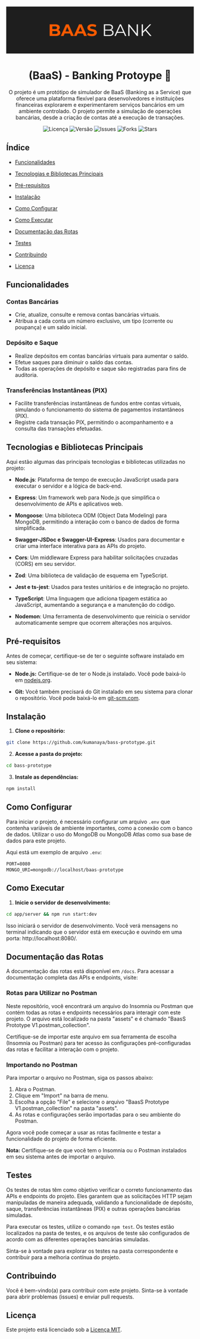 ![Cover](https://github.com/kumanaya/bass-prototype/blob/main/assets/cover.png)

<!-- Título do Projeto -->

<h1  align="center">(BaaS) - Banking Protoype 🏦</h1>

<!-- Descrição do Projeto -->

<p  align="center">O projeto é um protótipo de simulador de BaaS (Banking as a Service) que oferece uma plataforma flexível para desenvolvedores e instituições financeiras explorarem e experimentarem serviços bancários em um ambiente controlado. O projeto permite a simulação de operações bancárias, desde a criação de contas até a execução de transações.</p>

<!-- Badges -->

<div align="center">  <img src="https://img.shields.io/github/license/kumanaya/bass-prototype" alt="Licença"> <img src="https://img.shields.io/github/v/release/kumanaya/bass-prototype" alt="Versão"> <img src="https://img.shields.io/github/issues/kumanaya/bass-prototype" alt="Issues"> <img src="https://img.shields.io/github/forks/kumanaya/bass-prototype" alt="Forks"> <img src="https://img.shields.io/github/stars/kumanaya/bass-prototype" alt="Stars"> </div>

<!-- Índice -->

## Índice

- [Funcionalidades](#funcionalidades)

- [Tecnologias e Bibliotecas Principais](#tecnologias-e-bibliotecas-principais)

- [Pré-requisitos](#pré-requisitos)

- [Instalação](#instalação)

- [Como Configurar](#como-configurar)

- [Como Executar](#como-executar)

- [Documentação das Rotas](#documentacao-das-rotas)

- [Testes ](#testes)

- [Contribuindo](#contribuindo)

- [Licença](#licença)

<!-- Funcionalidades -->

## Funcionalidades

### Contas Bancárias

- Crie, atualize, consulte e remova contas bancárias virtuais.
- Atribua a cada conta um número exclusivo, um tipo (corrente ou poupança) e um saldo inicial.

### Depósito e Saque

- Realize depósitos em contas bancárias virtuais para aumentar o saldo.
- Efetue saques para diminuir o saldo das contas.
- Todas as operações de depósito e saque são registradas para fins de auditoria.

### Transferências Instantâneas (PIX)

- Facilite transferências instantâneas de fundos entre contas virtuais, simulando o funcionamento do sistema de pagamentos instantâneos (PIX).
- Registre cada transação PIX, permitindo o acompanhamento e a consulta das transações efetuadas.

<!-- Tecnologias e Bibliotecas Principais -->

## Tecnologias e Bibliotecas Principais

Aqui estão algumas das principais tecnologias e bibliotecas utilizadas no projeto:

- **Node.js**: Plataforma de tempo de execução JavaScript usada para executar o servidor e a lógica de back-end.

- **Express**: Um framework web para Node.js que simplifica o desenvolvimento de APIs e aplicativos web.

- **Mongoose**: Uma biblioteca ODM (Object Data Modeling) para MongoDB, permitindo a interação com o banco de dados de forma simplificada.

- **Swagger-JSDoc e Swagger-UI-Express**: Usados para documentar e criar uma interface interativa para as APIs do projeto.

- **Cors**: Um middleware Express para habilitar solicitações cruzadas (CORS) em seu servidor.

- **Zod**: Uma biblioteca de validação de esquema em TypeScript.

- **Jest e ts-jest**: Usados para testes unitários e de integração no projeto.

- **TypeScript**: Uma linguagem que adiciona tipagem estática ao JavaScript, aumentando a segurança e a manutenção do código.

- **Nodemon**: Uma ferramenta de desenvolvimento que reinicia o servidor automaticamente sempre que ocorrem alterações nos arquivos.

<!-- Pré-requisitos -->

## Pré-requisitos

Antes de começar, certifique-se de ter o seguinte software instalado em seu sistema:

- **Node.js:** Certifique-se de ter o Node.js instalado. Você pode baixá-lo em [nodejs.org](https://nodejs.org/).

- **Git:** Você também precisará do Git instalado em seu sistema para clonar o repositório. Você pode baixá-lo em [git-scm.com](https://git-scm.com/).

<!-- Instalação -->

## Instalação

1.  **Clone o repositório:**

```bash
git clone https://github.com/kumanaya/bass-prototype.git
```

2.  **Acesse a pasta do projeto:**

```bash
cd bass-prototype
```

3.  **Instale as dependências:**

```bash
npm install
```

<!-- Como Configurar -->

## Como Configurar

Para iniciar o projeto, é necessário configurar um arquivo `.env` que contenha variáveis de ambiente importantes, como a conexão com o banco de dados. Utilizar o uso do MongoDB ou MongoDB Atlas como sua base de dados para este projeto.

Aqui está um exemplo de arquivo `.env`:

```plaintext
PORT=8080
MONGO_URI=mongodb://localhost/baas-prototype
```

<!-- Como Executar -->

## Como Executar

1.  **Inicie o servidor de desenvolvimento:**

```bash
cd app/server && npm run start:dev
```

Isso iniciará o servidor de desenvolvimento. Você verá mensagens no terminal indicando que o servidor está em execução e ouvindo em uma porta: http://localhost:8080/.

<!-- Documentação das Rotas -->

## Documentação das Rotas

A documentação das rotas está disponível em `/docs`. Para acessar a documentação completa das APIs e endpoints, visite:

### Rotas para Utilizar no Postman

Neste repositório, você encontrará um arquivo do Insomnia ou Postman que contém todas as rotas e endpoints necessários para interagir com este projeto. O arquivo está localizado na pasta "assets" e é chamado "BaasS Prototype V1.postman_collection".

Certifique-se de importar este arquivo em sua ferramenta de escolha (Insomnia ou Postman) para ter acesso às configurações pré-configuradas das rotas e facilitar a interação com o projeto.


### Importando no Postman

Para importar o arquivo no Postman, siga os passos abaixo:

1. Abra o Postman.
2. Clique em "Import" na barra de menu.
3. Escolha a opção "File" e selecione o arquivo "BaasS Prototype V1.postman_collection" na pasta "assets".
4. As rotas e configurações serão importadas para o seu ambiente do Postman.

Agora você pode começar a usar as rotas facilmente e testar a funcionalidade do projeto de forma eficiente.

**Nota:** Certifique-se de que você tem o Insomnia ou o Postman instalados em seu sistema antes de importar o arquivo.

<!-- Testes -->

## Testes

Os testes de rotas têm como objetivo verificar o correto funcionamento das APIs e endpoints do projeto. Eles garantem que as solicitações HTTP sejam manipuladas de maneira adequada, validando a funcionalidade de depósito, saque, transferências instantâneas (PIX) e outras operações bancárias simuladas.

Para executar os testes, utilize o comando `npm test`. Os testes estão localizados na pasta de testes, e os arquivos de teste são configurados de acordo com as diferentes operações bancárias simuladas.

Sinta-se à vontade para explorar os testes na pasta correspondente e contribuir para a melhoria contínua do projeto.

<!-- Contribuindo -->

## Contribuindo

Você é bem-vindo(a) para contribuir com este projeto. Sinta-se à vontade para abrir problemas (issues) e enviar pull requests.

<!-- Licença -->

## Licença

Este projeto está licenciado sob a [Licença MIT](LICENSE).
